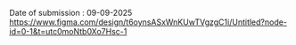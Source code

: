 Date of submission : 09-09-2025
https://www.figma.com/design/t6oynsASxWnKUwTVgzgC1i/Untitled?node-id=0-1&t=utc0moNtb0Xo7Hsc-1